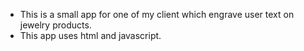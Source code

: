 - This is a small app for one of my client which engrave user text on jewelry products.
- This app uses html and javascript.

